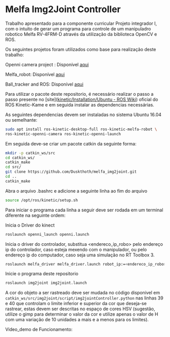 # Melfa Img2Joint Controller

Trabalho apresentado para a componente curricular Projeto integrador I, com o intuito de gerar um programa para controle de um manipuladro robotico Melfa RV-4FRM-D através da utilização da biblioteca OpenCV e ROS.

Os seguintes projetos foram utilizados como base para realização deste trabalho:

Openni camera project : Disponível [aqui](https://github.com/ros-drivers/openni_camera)

Melfa_robot: Disponível [aqui](https://github.com/tork-a/melfa_robot)

Ball_tracker and ROS: Disponível [aqui](https://github.com/trunc8/ball-tracking-opencv-and-ros)

Para utilizar o pacote deste repositorio, é necessário realizar o passo a passo presente no [site]([kinetic/Installation/Ubuntu - ROS Wiki](http://wiki.ros.org/kinetic/Installation/Ubuntu)) oficial do ROS Kinetic-Kame e em seguida instalar as dependencias necessárias.

As seguintes dependencias devem ser instaladas no sistema Ubuntu 16.04 ou semelhante:

```bash
sudo apt install ros-kinetic-desktop-full ros-kinetic-melfa-robot \
ros-kinetic-openni-camera ros-kinetic-openni-launch
```

Em seguida deve-se criar um pacote catkin da seguinte forma:

```bash
mkdir -p catkin_ws/src
cd catkin_ws/
catkin_make
cd src/
git clone https://github.com/Duskthoth/melfa_img2joint.git
cd ..
catkin_make
```

Abra o arquivo .bashrc e adicione a seguinte linha ao fim do arquivo

```bash
source /opt/ros/kinetic/setup.sh
```

Para iniciar o programa cada linha a seguir deve ser rodada em um terminal diferente na seguinte ordem:

Inicia o Driver do kinect

```bash
roslaunch openni_launch openni.launch
```

Inicia o driver do controlador, substitua <endereco_ip_robo> pelo endereço ip do controlador, caso esteja mexendo com o manipulador,  ou pelo endereço ip do computador, caso seja uma simulação no RT Toolbox 3.

```bash
roslaunch melfa_driver melfa_driver.launch robot_ip:=<endereco_ip_robo>
```

Inicie o programa deste repositorio

```bash
roslaunch img2joint img2joint.launch
```

A cor do objeto a ser rastreado deve ser mudada no código disponivel em `catkin_ws/src/img2joint/script/img2jointController.python` nas linhas 39 e 40 que controlam o limite inferior e superior da cor que deseja-se rastrear, estas devem ser descritas no espaço de cores HSV (sugestão, utilize o gimp para determinar o valor da cor e utilize apenas o valor de H com uma variação de 10 unidades a mais e a menos para os limites). 



Video_demo de Funcionamento:









